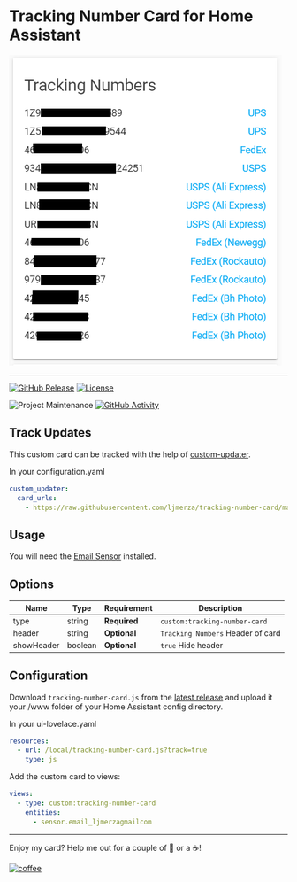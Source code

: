 # Tracking Number Card for Home Assistant


![](./Capture.PNG)

---

[![GitHub Release][releases-shield]][releases]
[![License][license-shield]](LICENSE.md)

![Project Maintenance][maintenance-shield]
[![GitHub Activity][commits-shield]][commits]


## Track Updates

This custom card can be tracked with the help of [custom-updater](https://github.com/custom-components/custom_updater).

In your configuration.yaml

```yaml
custom_updater:
  card_urls:
    - https://raw.githubusercontent.com/ljmerza/tracking-number-card/master/custom_updater.json
```

## Usage
You will need the [Email Sensor](https://github.com/ljmerza/ha-email-sensor) installed.

## Options

| Name | Type | Requirement | Description
| ---- | ---- | ------- | -----------
| type | string | **Required** | `custom:tracking-number-card`
| header | string | **Optional** | `Tracking Numbers` Header of card
| showHeader | boolean | **Optional** | `true` Hide header

## Configuration
Download `tracking-number-card.js` from the [latest release](https://github.com/ljmerza/tracking-number-card/releases/latest) and upload it your /www folder of your Home Assistant config directory.

In your ui-lovelace.yaml

```yaml
resources:
  - url: /local/tracking-number-card.js?track=true
    type: js
```

Add the custom card to views:

```yaml
views:
  - type: custom:tracking-number-card
    entities:
      - sensor.email_ljmerzagmailcom
```

---

Enjoy my card? Help me out for a couple of :beers: or a :coffee:!

[![coffee](https://www.buymeacoffee.com/assets/img/custom_images/black_img.png)](https://www.buymeacoffee.com/JMISm06AD)


[commits-shield]: https://img.shields.io/github/commit-activity/y/ljmerza/tracking-number-card.svg?style=for-the-badge
[commits]: https://github.com/ljmerza/tracking-number-card/commits/master
[license-shield]: https://img.shields.io/github/license/ljmerza/tracking-number-card.svg?style=for-the-badge
[maintenance-shield]: https://img.shields.io/badge/maintainer-Leonardo%20Merza%20%40ljmerza-blue.svg?style=for-the-badge
[releases-shield]: https://img.shields.io/github/release/ljmerza/tracking-number-card.svg?style=for-the-badge
[releases]: https://github.com/ljmerza/tracking-number-card/releases
